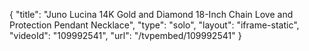 {
    "title": "Juno Lucina 14K Gold and Diamond 18-Inch Chain Love and Protection Pendant Necklace",
    "type": "solo",
    "layout": "iframe-static",
    "videoId": "109992541",
    "url": "\/tvpembed\/109992541"
}